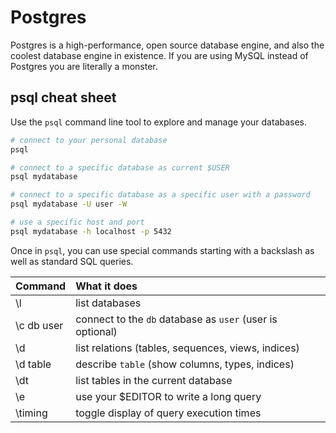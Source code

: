 # Postgres

Postgres is a high-performance, open source database engine, and also the coolest database engine in existence. If you are using MySQL instead of Postgres you are literally a monster.

## psql cheat sheet

Use the `psql` command line tool to explore and manage your databases.

```bash
# connect to your personal database
psql

# connect to a specific database as current $USER
psql mydatabase

# connect to a specific database as a specific user with a password
psql mydatabase -U user -W

# use a specific host and port
psql mydatabase -h localhost -p 5432
```

Once in `psql`, you can use special commands starting with a backslash as well as standard SQL queries.

| Command | What it does |
| :--- | :--- |
| \l | list databases |
| \c db user | connect to the `db` database as `user` \(user is optional\) |
| \d | list relations \(tables, sequences, views, indices\) |
| \d table | describe `table` \(show columns, types, indices\) |
| \dt | list tables in the current database |
| \e | use your $EDITOR to write a long query |
| \timing | toggle display of query execution times |

